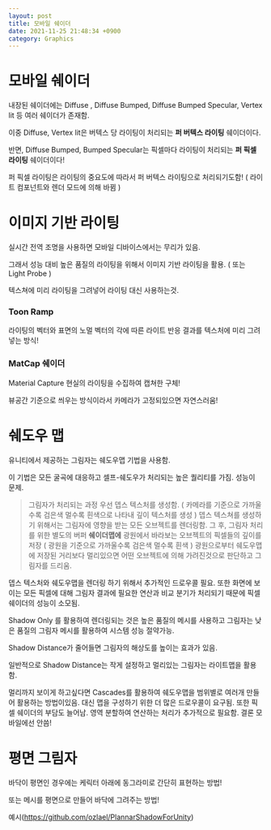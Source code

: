 ```yaml
---
layout: post
title: 모바일 쉐이더
date: 2021-11-25 21:48:34 +0900
category: Graphics
---
```


# 모바일 쉐이더

내장된 쉐이더에는 Diffuse , Diffuse Bumped, Diffuse Bumped Specular, Vertex lit 등 여러 쉐이더가 존재함.

이중 Diffuse, Vertex lit은 버텍스 당 라이팅이 처리되는 **퍼 버텍스 라이팅** 쉐이더이다.

반면, Diffuse Bumped, Bumped Specular는 픽셀마다 라이팅이 처리되는 **퍼 픽셀 라이팅** 쉐이더이다!

퍼 픽셀 라이팅은 라이팅의 중요도에 따라서 퍼 버텍스 라이팅으로 처리되기도함! ( 라이트 컴포넌트와 렌더 모드에 의해 바뀜 )

# 이미지 기반 라이팅

실시간 전역 조명을 사용하면 모바일 디바이스에서는 무리가 있음.

그래서 성능 대비 높은 품질의 라이팅을 위해서 이미지 기반 라이팅을 활용. ( 또는 Light Probe )

텍스쳐에 미리 라이팅을 그려넣어 라이팅 대신 사용하는것.

### Toon Ramp

라이팅의 벡터와 표면의 노멀 벡터의 각에 따른 라이트 반응 결과를 텍스처에 미리 그려넣는 방식! 

### MatCap 쉐이더

Material Capture 현실의 라이팅을 수집하여 캡쳐한 구체!

뷰공간 기준으로 씌우는 방식이라서 카메라가 고정되있으면 자연스러움!

# 쉐도우 맵

유니티에서 제공하는 그림자는 쉐도우맵 기법을 사용함.

이 기법은 모든 굴곡에 대응하고 셀프-쉐도우가 처리되는 높은 퀄리티를 가짐. 성능이 문제.

>그림자가 처리되는 과정
우선 뎁스 텍스처를 생성함. ( 카메라를 기준으로 가까울수록 검은색 멀수록 흰색으로 나타내 깊이 텍스처를 생성 )
뎁스 텍스쳐를 생성하기 위해서는 그림자에 영향을 받는 모든 오브젝트를 렌더링함.
그 후, 그림자 처리를 위한 별도의 버퍼 **쉐이더맵에** 광원에서 바라보는 오브젝트의 픽셀들의 깊이를 저장 ( 광원을 기준으로 가까울수록 검은색 멀수록 흰색 )
광원으로부터 쉐도우맵에 저장된 거리보다 멀리있으면 어떤 오브젝트에 의해 가려진것으로 판단하고 그림자를 드리움.

뎁스 텍스처와 쉐도우맵을 렌더링 하기 위해서 추가적인 드로우콜 필요.
또한 화면에 보이는 모든 픽셀에 대해 그림자 결과에 필요한 연산과 비교 분기가 처리되기 때문에 픽셀 쉐이더의 성능이 소모됨.

Shadow Only 를 활용하여 렌더링되는 것은 높은 품질의 메시를 사용하고 그림자는 낮은 품질의 그림자 메시를 활용하여 시스템 성능 절약가능.

Shadow Distance가 줄어들면 그림자의 해상도를 높이는 효과가 있음.

일반적으로 Shadow Distance는 작게 설정하고 멀리있는 그림자는 라이트맵을 활용함.

멀리까지 보이게 하고싶다면 Cascades를 활용하여 쉐도우맵을 범위별로 여러개 만들어 활용하는 방법이있음.
대신 맵을 구성하기 위한 더 많은 드로우콜이 요구됨. 또한 픽셀 쉐이더의 부담도 늘어남. 영역 분할하여 연산하는 처리가 추가적으로 필요함.
결론 모바일에선 안씀!

# 평면 그림자

바닥이 평면인 경우에는 케릭터 아래에 동그라미로 간단히 표현하는 방법!

또는 메시를 평면으로 만들어 바닥에 그려주는 방법!

예시(https://github.com/ozlael/PlannarShadowForUnity)
